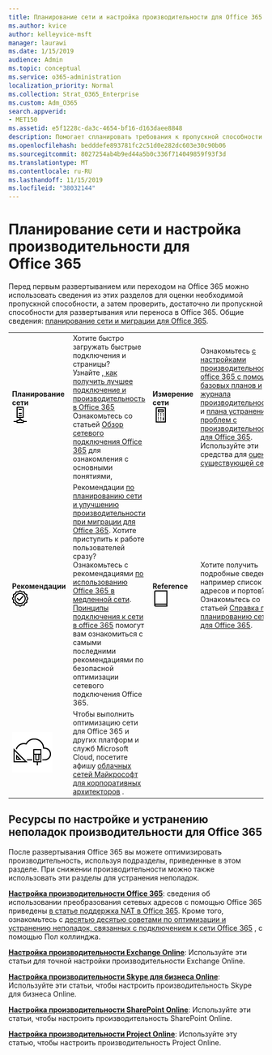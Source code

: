 ```yaml
---
title: Планирование сети и настройка производительности для Office 365
ms.author: kvice
author: kelleyvice-msft
manager: laurawi
ms.date: 1/15/2019
audience: Admin
ms.topic: conceptual
ms.service: o365-administration
localization_priority: Normal
ms.collection: Strat_O365_Enterprise
ms.custom: Adm_O365
search.appverid:
- MET150
ms.assetid: e5f1228c-da3c-4654-bf16-d163daee8848
description: Помогает спланировать требования к пропускной способности сети для Microsoft Office 365. Когда вы развернетесь, вернитесь сюда, чтобы выполнить тонкую настройку и устранение проблем с производительностью Office 365.
ms.openlocfilehash: bedddefe893781fc2c51d0e282dc603e30c90b06
ms.sourcegitcommit: 8027254ab4b9ed44a5b0c336f714049859f93f3d
ms.translationtype: MT
ms.contentlocale: ru-RU
ms.lasthandoff: 11/15/2019
ms.locfileid: "38032144"
---
```

# <a name="network-planning-and-performance-tuning-for-office-365"></a>Планирование сети и настройка производительности для Office 365
Перед первым развертыванием или переходом на Office 365 можно использовать сведения из этих разделов для оценки необходимой пропускной способности, а затем проверить, достаточно ли пропускной способности для развертывания или переноса в Office 365. Общие сведения: [планирование сети и миграции для Office 365](network-and-migration-planning.md).
  
|||||
|:-----|:-----|:-----|:-----|
|**Планирование сети** <br/> ![Сеть](media/5e9dcd06-601b-4b28-88dc-f524e7548794.png)           <br/> |Хотите быстро загружать быстрые подключения и страницы?  <br/> Узнайте [, как получить лучшее подключение и производительность в Office 365](https://aka.ms/o365perfprinciples) <br/> Ознакомьтесь со статьей [Обзор сетевого подключения Office 365](https://docs.microsoft.com/office365/enterprise/office-365-networking-overview) для ознакомления с основными понятиями,  <br/> |**Измерение сети** <br/> ![Отображаем](media/d690a132-4884-40eb-a918-526bb3dff3cc.png)           <br/> |Ознакомьтесь [с настройками производительности office 365 с помощью базовых планов и журнала производительности](performance-tuning-using-baselines-and-history.md) и [плана устранения проблем с производительностью для Office 365](performance-troubleshooting-plan.md).  <br/> Используйте эти средства для [оценки существующей сети](network-and-migration-planning.md#calculators).  <br/> |
|**Рекомендации** <br/> ![Рекомендации](media/2a659a5c-1007-47d3-a6c6-a19e018ab29b.png)           <br/> |Рекомендации [по планированию сети и улучшению производительности при миграции для Office 365](network-and-migration-planning.md#BestPractices). Хотите приступить к работе пользователей сразу? Ознакомьтесь с рекомендациями [по использованию Office 365 в медленной сети](https://support.office.com/article/fd16c8d2-4799-4c39-8fd7-045f06640166).  <br/> [Принципы подключения к сети в office 365](https://aka.ms/o365networkingprinciples) помогут вам ознакомиться с самыми последними рекомендациями по безопасной оптимизации сетевого подключения Office 365.  <br/> |**Reference** <br/> ![Книга или журнал](media/56dff3c1-f605-48d8-811f-7d13ce639ecd.png)           <br/> |Хотите получить подробные сведения, например список IP-адресов и портов? Ознакомьтесь со статьей [Справка по планированию сети для Office 365](network-and-migration-planning.md#NetReference).  <br/> |
|![Плакат о облачных сетях Майкрософт для корпоративных архитекторов](media/3094be9f-2407-4fa5-896d-aa66ef7b9bb9.png)           <br/> |Чтобы выполнить оптимизацию сети для Office 365 и других платформ и служб Microsoft Cloud, посетите афишу [облачных сетей Майкрософт для корпоративных архитекторов](https://aka.ms/cloudarchnetworking) .  <br/> |
   
## <a name="performance-tuning-and-troubleshooting-resources-for-office-365"></a>Ресурсы по настройке и устранению неполадок производительности для Office 365
<a name="apptuning"> </a>

После развертывания Office 365 вы можете оптимизировать производительность, используя подразделы, приведенные в этом разделе. При снижении производительности можно также использовать эти разделы для устранения неполадок.
  
 **[Настройка производительности Office 365](tune-office-365-performance.md)**: сведения об использовании преобразования сетевых адресов с помощью Office 365 приведены [в статье поддержка NAT в Office 365](nat-support-with-office-365.md). Кроме того, ознакомьтесь с [десятью десятью советами по оптимизации и устранению неполадок, связанных с подключением к сети Office 365](https://blogs.technet.com/b/onthewire/archive/2014/06/18/top-10-tips-for-optimising-amp-troubleshooting-your-office-365-network-connectivity.aspx) , с помощью Пол коллинджа. 
  
 **[Настройка производительности Exchange Online](tune-exchange-online-performance.md)**: Используйте эти статьи для точной настройки производительности Exchange Online. 
  
 **[Настройка производительности Skype для бизнеса Online](tune-skype-for-business-online-performance.md)**: Используйте эти статьи, чтобы настроить производительность Skype для бизнеса Online. 
  
 **[Настройка производительности SharePoint Online](tune-sharepoint-online-performance.md)**: Используйте эти статьи, чтобы настроить производительность SharePoint Online. 
  
 **[Настройка производительности Project Online](https://support.office.com/article/12ba0ebd-c616-42e5-b9b6-cad570e8409c)**: Используйте эту статью, чтобы настроить производительность Project Online. 
  

